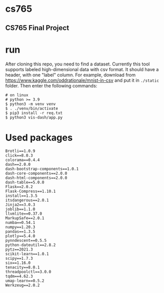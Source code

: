 # cs765
CS765 Final Project
------
# run
After cloning this repo, you need to find a dataset. Currently this tool supports labeled high-dimensional data with csv format.
It should have a header, with one "label" column.
For example, download from https://www.kaggle.com/oddrationale/mnist-in-csv and put it in `./static` folder. Then enter the following commands:
```
# on linux
# python >= 3.9
$ python3 -m venv venv
$ . ./venv/bin/activate
$ pip3 install -r req.txt
$ python3 vis-dash/app.py
```

# Used packages
```
Brotli==1.0.9
click==8.0.3
colorama==0.4.4
dash==2.0.0
dash-bootstrap-components==1.0.1
dash-core-components==2.0.0
dash-html-components==2.0.0
dash-table==5.0.0
Flask==2.0.2
Flask-Compress==1.10.1
install==1.3.5
itsdangerous==2.0.1
Jinja2==3.0.3
joblib==1.1.0
llvmlite==0.37.0
MarkupSafe==2.0.1
numba==0.54.1
numpy==1.20.3
pandas==1.3.5
plotly==5.4.0
pynndescent==0.5.5
python-dateutil==2.8.2
pytz==2021.3
scikit-learn==1.0.1
scipy==1.7.3
six==1.16.0
tenacity==8.0.1
threadpoolctl==3.0.0
tqdm==4.62.3
umap-learn==0.5.2
Werkzeug==2.0.2

```